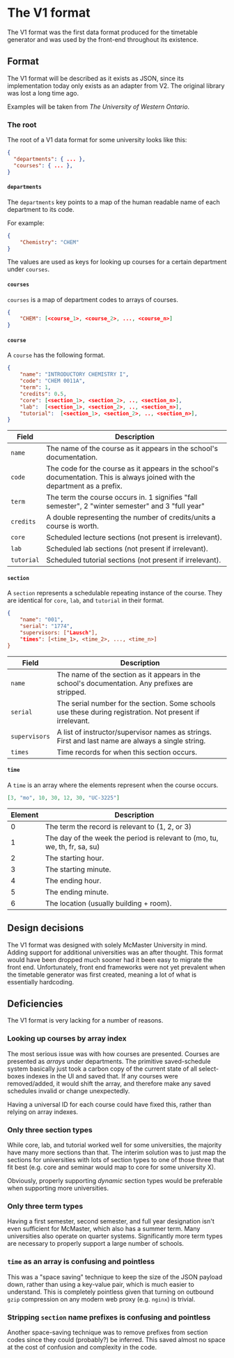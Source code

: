 # The V1 format

The V1 format was the first data format produced for the timetable generator and was used by the front-end throughout its existence.

## Format

The V1 format will be described as it exists as JSON, since its implementation today only exists as an adapter from V2. The original library was lost a long time ago.

Examples will be taken from _The University of Western Ontario_.

### The root

The root of a V1 data format for some university looks like this:

```json
{
  "departments": { ... },
  "courses": { ... },
}
```

#### `departments`

The `departments` key points to a map of the human readable name of each department to its code.

For example:

```json
{
    "Chemistry": "CHEM"
}
```

The values are used as keys for looking up courses for a certain department under `courses`.

#### `courses`

`courses` is a map of department codes to arrays of courses.

```json
{
    "CHEM": [<course_1>, <course_2>, ..., <course_n>]
}
```

#### `course`

A `course` has the following format.

```json
{
    "name": "INTRODUCTORY CHEMISTRY I",
    "code": "CHEM 0011A",
    "term": 1,
    "credits": 0.5,
    "core": [<section_1>, <section_2>, .., <section_n>],
    "lab":  [<section_1>, <section_2>, .., <section_n>],
    "tutorial":  [<section_1>, <section_2>, .., <section_n>],
}
```

|Field|Description|
|-----|-------------|
| `name`| The name of the course as it appears in the school's documentation.|
|`code`| The code for the course as it appears in the school's documentation. This is always joined with the department as a prefix.|
|`term`| The term the course occurs in. 1 signifies "fall semester", 2 "winter semester" and 3 "full year"|
|`credits`|A double representing the number of credits/units a course is worth.|
|`core`|Scheduled lecture sections (not present is irrelevant).|
|`lab`|Scheduled lab sections (not present if irrelevant).|
|`tutorial`|Scheduled tutorial sections (not present if irrelevant).|

#### `section`

A `section` represents a schedulable repeating instance of the course. They are identical for `core`, `lab`, and `tutorial` in their format.

```json
{
    "name": "001",
    "serial": "1774",
    "supervisors: ["Lausch"],
    "times": [<time_1>, <time_2>, ..., <time_n>]
}
```

|Field|Description|
|-----|-------------|
| `name`| The name of the section as it appears in the school's documentation. Any prefixes are stripped.|
|`serial`| The serial number for the section. Some schools use these during registration. Not present if irrelevant.|
|`supervisors`|A list of instructor/supervisor names as strings. First and last name are always a single string.|
|`times`|Time records for when this section occurs.|


#### `time`

A `time` is an array where the elements represent when the course occurs.

```json
[3, "mo", 10, 30, 12, 30, "UC-3225"]
```

|Element|Description|
|-----|-------------|
|0|The term the record is relevant to (1, 2, or 3) |
|1| The day of the week the period is relevant to (mo, tu, we, th, fr, sa, su)|
|2|The starting hour.|
|3|The starting minute.|
|4|The ending hour.|
|5|The ending minute.|
|6|The location (usually building + room).|

## Design decisions

The V1 format was designed with solely McMaster University in mind. Adding support for additional universities was an after thought. This format would have been dropped much sooner had it been easy to migrate the front end. Unfortunately, front end frameworks were not yet prevalent when the timetable generator was first created, meaning a lot of what is essentially hardcoding.

## Deficiencies

The V1 format is very lacking for a number of reasons.

### Looking up courses by array index
The most serious issue was with how courses are presented. Courses are presented as _arrays_ under departments. The primitive saved-schedule system basically just took a carbon copy of the current state of all select-boxes indexes in the UI and saved that. If any courses were removed/added, it would shift the array, and therefore make any saved schedules invalid or change unexpectedly.

Having a universal ID for each course could have fixed this, rather than relying on array indexes.

### Only three section types

While core, lab, and tutorial worked well for some universities, the majority have many more sections than that. The interim solution was to just map the sections for universities with lots of section types to one of those three that fit best (e.g. core and seminar would map to core for some university X).

Obviously, properly supporting _dynamic_ section types would be preferable when supporting more universities.

### Only three term types

Having a first semester, second semester, and full year designation isn't even sufficient for McMaster, which also has a summer term. Many universities also operate on quarter systems. Significantly more term types are necessary to properly support a large number of schools.

### `time` as an array is confusing and pointless

This was a "space saving" technique to keep the size of the JSON payload down, rather than using a key-value pair, which is much easier to understand. This is completely pointless given that turning on outbound `gzip` compression on any modern web proxy (e.g. `nginx`) is trivial.

### Stripping `section` name prefixes is confusing and pointless

Another space-saving technique was to remove prefixes from section codes since they could (probably?) be inferred. This saved almost no space at the cost of confusion and complexity in the code.